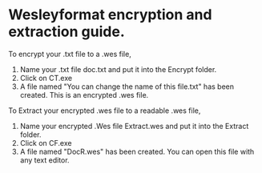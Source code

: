 # Wesleyformat encryption and extraction guide.
To encrypt your .txt file to a .wes file, 
1. Name your .txt file doc.txt and put it into the Encrypt folder.
2. Click on CT.exe
3. A file named "You can change the name of this file.txt" has been created. This is an encrypted .wes file.

To Extract your encrypted .wes file to a readable .wes file,
1. Name your encrypted .Wes file Extract.wes and put it into the Extract folder.
2. Click on CF.exe
3. A file named "DocR.wes" has been created. You can open this file with any text editor.